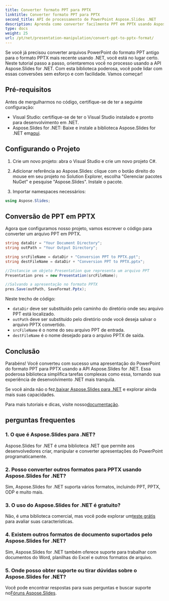 ```yaml
---
title: Converter formato PPT para PPTX
linktitle: Converter formato PPT para PPTX
second_title: API de processamento de PowerPoint Aspose.Slides .NET
description: Aprenda como converter facilmente PPT em PPTX usando Aspose.Slides for .NET. Guia passo a passo com exemplos de código para transformação perfeita de formato.
type: docs
weight: 25
url: /pt/net/presentation-manipulation/convert-ppt-to-pptx-format/
---
```


Se você já precisou converter arquivos PowerPoint do formato PPT antigo para o formato PPTX mais recente usando .NET, você está no lugar certo. Neste tutorial passo a passo, orientaremos você no processo usando a API Aspose.Slides for .NET. Com esta biblioteca poderosa, você pode lidar com essas conversões sem esforço e com facilidade. Vamos começar!

## Pré-requisitos

Antes de mergulharmos no código, certifique-se de ter a seguinte configuração:

- Visual Studio: certifique-se de ter o Visual Studio instalado e pronto para desenvolvimento em .NET.
-  Aspose.Slides for .NET: Baixe e instale a biblioteca Aspose.Slides for .NET em[aqui](https://releases.aspose.com/slides/net/).

## Configurando o Projeto

1. Crie um novo projeto: abra o Visual Studio e crie um novo projeto C#.

2. Adicionar referência ao Aspose.Slides: clique com o botão direito do mouse em seu projeto no Solution Explorer, escolha "Gerenciar pacotes NuGet" e pesquise "Aspose.Slides". Instale o pacote.

3. Importar namespaces necessários:

```csharp
using Aspose.Slides;
```

## Conversão de PPT em PPTX

Agora que configuramos nosso projeto, vamos escrever o código para converter um arquivo PPT em PPTX.

```csharp
string dataDir = "Your Document Directory";
string outPath = "Your Output Directory";

string srcFileName = dataDir + "Conversion PPT to PPTX.ppt";
string destFileName = dataDir + "Conversion PPT to PPTX.pptx";

//Instancie um objeto Presentation que representa um arquivo PPT
Presentation pres = new Presentation(srcFileName);

//Salvando a apresentação no formato PPTX
pres.Save(outPath, SaveFormat.Pptx);
```

Neste trecho de código:

- `dataDir` deve ser substituído pelo caminho do diretório onde seu arquivo PPT está localizado.
- `outPath` deve ser substituído pelo diretório onde você deseja salvar o arquivo PPTX convertido.
- `srcFileName` é o nome do seu arquivo PPT de entrada.
- `destFileName` é o nome desejado para o arquivo PPTX de saída.

## Conclusão

Parabéns! Você converteu com sucesso uma apresentação do PowerPoint do formato PPT para PPTX usando a API Aspose.Slides for .NET. Essa poderosa biblioteca simplifica tarefas complexas como essa, tornando sua experiência de desenvolvimento .NET mais tranquila.

 Se você ainda não o fez,[baixar Aspose.Slides para .NET](https://releases.aspose.com/slides/net/) e explorar ainda mais suas capacidades.

 Para mais tutoriais e dicas, visite nosso[documentação](https://reference.aspose.com/slides/net/).

## perguntas frequentes

### 1. O que é Aspose.Slides para .NET?
Aspose.Slides for .NET é uma biblioteca .NET que permite aos desenvolvedores criar, manipular e converter apresentações do PowerPoint programaticamente.

### 2. Posso converter outros formatos para PPTX usando Aspose.Slides for .NET?
Sim, Aspose.Slides for .NET suporta vários formatos, incluindo PPT, PPTX, ODP e muito mais.

### 3. O uso do Aspose.Slides for .NET é gratuito?
 Não, é uma biblioteca comercial, mas você pode explorar um[teste grátis](https://releases.aspose.com/) para avaliar suas características.

### 4. Existem outros formatos de documento suportados pelo Aspose.Slides for .NET?
Sim, Aspose.Slides for .NET também oferece suporte para trabalhar com documentos do Word, planilhas do Excel e outros formatos de arquivo.

### 5. Onde posso obter suporte ou tirar dúvidas sobre o Aspose.Slides for .NET?
 Você pode encontrar respostas para suas perguntas e buscar suporte no[Fóruns Aspose.Slides](https://forum.aspose.com/).

